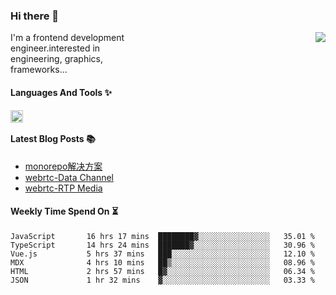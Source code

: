 <!--
**zhaohuanyuu/zhaohuanyuu** is a ✨ _special_ ✨ repository because its `README.md` (this file) appears on your GitHub profile.
-->

### Hi there 👋

<picture>
  <source media="(prefers-color-scheme: dark)" srcset="https://github-readme-stats.vercel.app/api?username=zhaohuanyuu&count_private=true&show_icons=true&theme=city_lights&hide_title=true">
  <img align="right" src="https://github-readme-stats.vercel.app/api?username=zhaohuanyuu&count_private=true&show_icons=true&hide_title=true">
</picture>

<p align="left" style="width:40%">I'm a frontend development engineer.interested in engineering, graphics, frameworks...</p>

#### Languages And Tools ✨

<img align="left" height="20" src="https://skillicons.dev/icons?i=js,ts,nodejs,react,vue,gatsby,materialui,graphql,nestjs,electron,flutter" />

</br>

#### Latest Blog Posts 📚
<!-- BLOG-POST-LIST:START -->
- [monorepo解决方案](https://zhy.gatsbyjs.io/blog/monorepos)
- [webrtc-Data Channel](https://zhy.gatsbyjs.io/blog/webrtc-dc)
- [webrtc-RTP Media](https://zhy.gatsbyjs.io/blog/webrtc-RtpMedia)
<!-- BLOG-POST-LIST:END -->

#### Weekly Time Spend On ⏳
<!--START_SECTION:waka-->

```text
JavaScript       16 hrs 17 mins  ████████▓░░░░░░░░░░░░░░░░   35.01 %
TypeScript       14 hrs 24 mins  ███████▓░░░░░░░░░░░░░░░░░   30.96 %
Vue.js           5 hrs 37 mins   ███░░░░░░░░░░░░░░░░░░░░░░   12.10 %
MDX              4 hrs 10 mins   ██▒░░░░░░░░░░░░░░░░░░░░░░   08.96 %
HTML             2 hrs 57 mins   █▓░░░░░░░░░░░░░░░░░░░░░░░   06.34 %
JSON             1 hr 32 mins    ▓░░░░░░░░░░░░░░░░░░░░░░░░   03.33 %
```

<!--END_SECTION:waka-->
